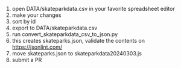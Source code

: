 1. open DATA/skateparkdata.csv in your favorite spreadsheet editor 
2. make your changes
3. sort by id
4. export to DATA/skateparkdata.csv
5. run convert_skateparkdata_csv_to_json.py 
6. this creates skateparks.json, validate the contents on https://jsonlint.com/ 
7. move skateparks.json to skateparkdata20240303.js
8. submit a PR
